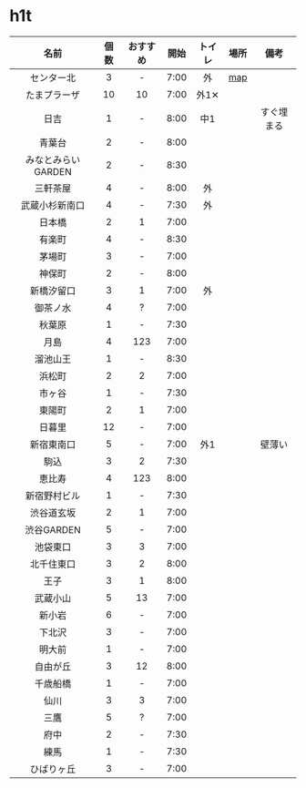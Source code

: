 # h1t

|名前|個数|おすすめ|開始|トイレ|場所|備考|
|:-:|:-:|:-:|:-:|:-:|:-:|:-:|
|センター北|3|-|7:00|外|[map](https://goo.gl/maps/5rQJAigqMmDuRknXA)||
|たまプラーザ|10|10|7:00|外1✕|||
|日吉|1|-|8:00|中1||すぐ埋まる|
|青葉台|2|-|8:00||||
|みなとみらいGARDEN|2|-|8:30|||
|三軒茶屋|4|-|8:00|外|||
|武蔵小杉新南口|4|-|7:30|外|||
|日本橋|2|1|7:00||||
|有楽町|4|-|8:30||||
|茅場町|3|-|7:00||||
|神保町|2|-|8:00||||
|新橋汐留口|3|1|7:00|外|||
|御茶ノ水|4|?|7:00||||
|秋葉原|1|-|7:30||||
|月島|4|123|7:00||||
|溜池山王|1|-|8:30||||
|浜松町|2|2|7:00||||
|市ヶ谷|1|-|7:30||||
|東陽町|2|1|7:00||||
|日暮里|12|-|7:00||||
|新宿東南口|5|-|7:00|外1||壁薄い|
|駒込|3|2|7:30||||
|恵比寿|4|123|8:00||||
|新宿野村ビル|1|-|7:30||||
|渋谷道玄坂|2|1|7:00||||
|渋谷GARDEN|5|-|7:00||||
|池袋東口|3|3|7:00||||
|北千住東口|3|2|8:00||||
|王子|3|1|8:00||||
|武蔵小山|5|13|7:00||||
|新小岩|6|-|7:00||||
|下北沢|3|-|7:00||||
|明大前|1|-|7:00||||
|自由が丘|3|12|8:00||||
|千歳船橋|1|-|7:00||||
|仙川|3|3|7:00||||
|三鷹|5|?|7:00||||
|府中|2|-|7:30||||
|練馬|1|-|7:30||||
|ひばりヶ丘|3|-|7:00||||


